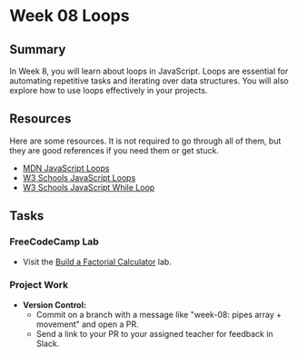 # Week 08 Loops

## Summary

In Week 8, you will learn about loops in JavaScript. Loops are essential for automating repetitive tasks and iterating over data structures. You will also explore how to use loops effectively in your projects.

## Resources

Here are some resources. It is not required to go through all of them, but they are good references if you need them or get stuck.

- [MDN JavaScript Loops](https://developer.mozilla.org/en-US/docs/Web/JavaScript/Guide/Loops_and_iteration)
- [W3 Schools JavaScript Loops](https://www.w3schools.com/js/js_loop_for.asp)
- [W3 Schools JavaScript While Loop](https://www.w3schools.com/js/js_loop_while.asp)

## Tasks

### FreeCodeCamp Lab

- Visit the [Build a Factorial Calculator](https://www.freecodecamp.org/learn/full-stack-developer/lab-factorial-calculator/build-a-factorial-calculator) lab.

### Project Work

- **Version Control:**
  - Commit on a branch with a message like "week-08: pipes array + movement" and open a PR.
  - Send a link to your PR to your assigned teacher for feedback in Slack.
